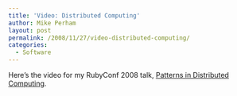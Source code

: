 ```yaml
---
title: 'Video: Distributed Computing'
author: Mike Perham
layout: post
permalink: /2008/11/27/video-distributed-computing/
categories:
  - Software
---
```

Here&#8217;s the video for my RubyConf 2008 talk, [Patterns in Distributed Computing][1].

 [1]: http://rubyconf2008.confreaks.com/patterns-in-distributed-processing.html
